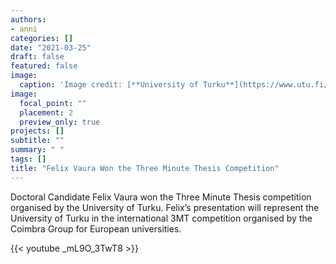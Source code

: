 ```yaml
---
authors:
- anni
categories: []
date: "2021-03-25"
draft: false
featured: false
image:
  caption: 'Image credit: [**University of Turku**](https://www.utu.fi/sites/default/files/styles/hero_xl/public/media/drupal/felix.png?itok=6X2f82d3)'
image:
  focal_point: ""
  placement: 2
  preview_only: true  
projects: []
subtitle: ""
summary: " "
tags: []
title: "Felix Vaura Won the Three Minute Thesis Competition" 
---
```


Doctoral Candidate Felix Vaura won the Three Minute Thesis competition organised by the University of Turku. Felix’s presentation will represent the University of Turku in the international 3MT competition organised by the Coimbra Group for European universities.

{{< youtube _mL9O_3TwT8 >}}



